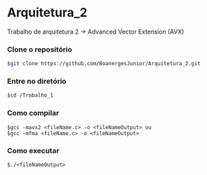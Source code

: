 # Arquitetura_2
Trabalho de arquitetura 2 -> Advanced Vector Extension (AVX)

### Clone o repositório
```bash
$git clone https://github.com/BoanergesJunior/Arquitetura_2.git
```

### Entre no diretório
```bash
$cd /Trabalho_1
```

### Como compilar
```
$gcc -mavx2 <fileName.c> -o <fileNameOutput> ou
$gcc -mfma <fileName.c> -o <fileNameOutput>
```

### Como executar
```
$./<fileNameOutput>
```